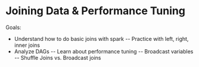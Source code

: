 # Joining Data & Performance Tuning

Goals:
- Understand how to do basic joins with spark
-- Practice with left, right, inner joins
- Analyze DAGs
-- Learn about performance tuning
-- Broadcast variables
-- Shuffle Joins vs. Broadcast joins

